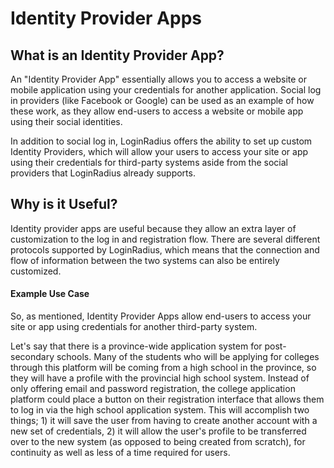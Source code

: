 # Identity Provider Apps

 ## What is an Identity Provider App?

An "Identity Provider App" essentially allows you to access a website or mobile application using your credentials for another application. Social log in providers (like Facebook or Google) can be used as an example of how these work, as they allow end-users to access a website or mobile app using their social identities.

In addition to social log in, LoginRadius offers the ability to set up custom Identity Providers, which will allow your users to access your site or app using their credentials for third-party systems aside from the social providers that LoginRadius already supports.

 ## Why is it Useful?

Identity provider apps are useful because they allow an extra layer of customization to the log in and registration flow. There are several different protocols supported by LoginRadius, which means that the connection and flow of information between the two systems can also be entirely customized.


#### Example Use Case

So, as mentioned, Identity Provider Apps allow end-users to access your site or app using credentials for another third-party system.

Let's say that there is a province-wide application system for post-secondary schools. Many of the students who will be applying for colleges through this platform will be coming from a high school in the province, so they will have a profile with the provincial high school system. Instead of only offering email and password registration, the college application platform could place a button on their registration interface that allows them to log in via the high school application system. This will accomplish two things; 1) it will save the user from having to create another account with a new set of credentials, 2) it will allow the user's profile to be transferred over to the new system (as opposed to being created from scratch), for continuity as well as less of a time required for users.